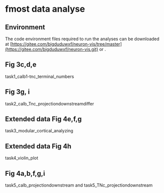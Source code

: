 # fmost data analyse
## Environment
The code environment files required to run the analyses can be downloaded at [https://gitee.com/bigduduwxf/neuron-vis/tree/master](https://gitee.com/bigduduwxf/neuron-vis.git) or .
## Fig 3c,d,e
task1_calb1-tnc_terminal_numbers
## Fig 3g, i
task2_calb_Tnc_projectiondownstreamdiffer
## Extended data Fig 4e,f,g
task3_modular_cortical_analyzing
## Extended data Fig 4h
task4_violin_plot
## Fig 4a,b,f,g,i
task5_calb_projectiondownstream and task5_TNc_projectiondownstream
